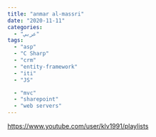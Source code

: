 ```yaml
---
title: "anmar al-massri"
date: "2020-11-11"
categories:
  - "عربي"
tags:
  - "asp"
  - "C Sharp"
  - "crm"
  - "entity-framework"
  - "iti"
  - "JS"

  - "mvc"
  - "sharepoint"
  - "web servers"
---
```


https://www.youtube.com/user/klv1991/playlists
